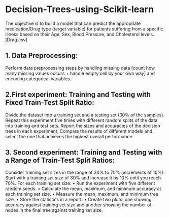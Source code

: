 # Decision-Trees-using-Scikit-learn
The objective is to build a model that can predict the appropriate medication/Drug type (target variable) for patients suffering from a specific illness based on their Age, Sex, Blood Pressure, and Cholesterol levels. [Drag.csv]

## 1. Data Preprocessing: 
Perform data preprocessing steps by handling missing data [count how many missing values occurs + handle empty cell by your own way] and encoding categorical variables.
## 2.First experiment: Training and Testing with Fixed Train-Test Split Ratio:
Divide the dataset into a training set and a testing set (30% of the samples).
Repeat this experiment five times with different random splits of the data into training and test sets.
Report the sizes and accuracies of the decision trees in each experiment, Compare the results of different models and select the one that achieves the highest overall performance.
## 3. Second experiment: Training and Testing with a Range of Train-Test Split Ratios: 
Consider training set sizes in the range of 30% to 70% (increments of 10%). 
Start with a training set size of 30% and increase it by 10% until you reach 70%. For each training set size: 
• Run the experiment with five different random seeds. 
• Calculate the mean, maximum, and minimum accuracy at each training set size. 
• Measure the mean, maximum, and minimum tree size. • Store the statistics in a report. • Create two plots: one showing accuracy against training set size and another showing the number of nodes in the final tree against training set size.
